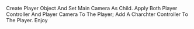 Create Player Object And Set Main Camera As Child. Apply Both Player Controller And Player Camera To The Player; Add A Charchter Controller To The Player. Enjoy
